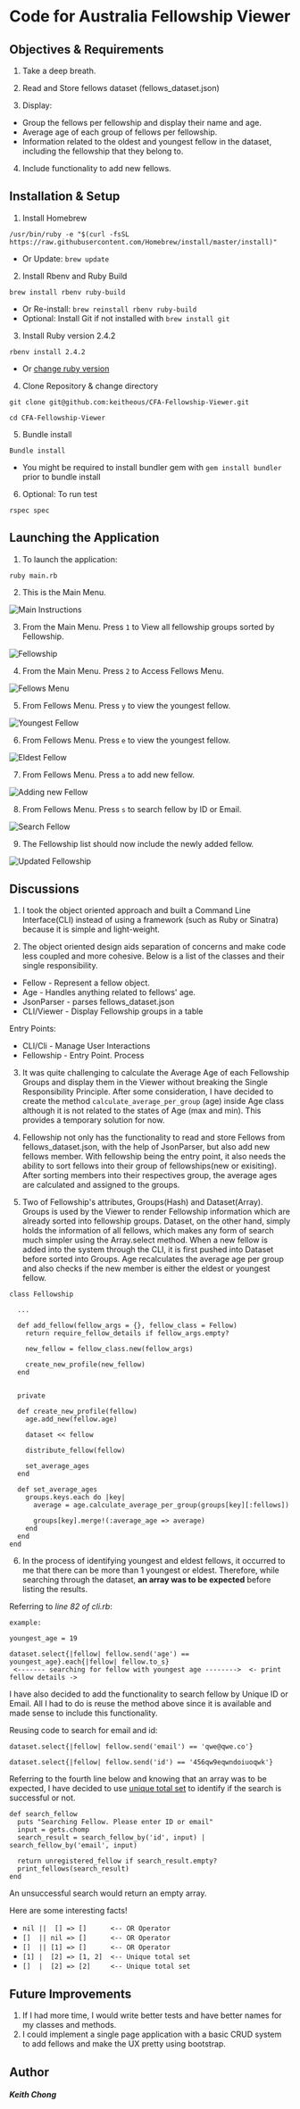 # Code for Australia Fellowship Viewer

## Objectives & Requirements
1. Take a deep breath.

2. Read and Store fellows dataset (fellows_dataset.json)

3. Display:
  * Group the fellows per fellowship and display their name and age.
  * Average age of each group of fellows per fellowship.
  * Information related to the oldest and youngest fellow in the dataset, including the fellowship that they belong to.

4. Include functionality to add new fellows.

## Installation & Setup

1. Install Homebrew

  ```
  /usr/bin/ruby -e "$(curl -fsSL https://raw.githubusercontent.com/Homebrew/install/master/install)"
  ```

* Or Update: `brew update`

2. Install Rbenv and Ruby Build

  ```
  brew install rbenv ruby-build
  ```

* Or Re-install: `brew reinstall rbenv ruby-build`
* Optional: Install Git if not installed with `brew install git`

3. Install Ruby version 2.4.2

  ```
  rbenv install 2.4.2
  ```


* Or [change ruby version](https://makandracards.com/makandra/21545-rbenv-how-to-switch-to-another-ruby-version-temporarily-per-project-or-globally)

4. Clone Repository & change directory

  ```
  git clone git@github.com:keitheous/CFA-Fellowship-Viewer.git
  ```

  ```
  cd CFA-Fellowship-Viewer
  ```

5. Bundle install

  ```
  Bundle install
  ```

* You might be required to install bundler gem with `gem install bundler` prior to bundle install

6. Optional: To run test

  ```
  rspec spec
  ```

## Launching the Application
1. To launch the application:

  ```
  ruby main.rb
  ```

2. This is the Main Menu.

  ![Main Instructions](/img/main_menu.png)

3. From the Main Menu. Press `1` to View all fellowship groups sorted by Fellowship.

  ![Fellowship](/img/fellows_sorted_by_fellowships.png)

4. From the Main Menu. Press `2` to Access Fellows Menu.

  ![Fellows Menu](/img/fellows_menu.png)

5. From Fellows Menu. Press `y` to view the youngest fellow.

  ![Youngest Fellow](/img/youngest_fellows.png)

6. From Fellows Menu. Press `e` to view the youngest fellow.

  ![Eldest Fellow](/img/eldest_fellows.png)

7. From Fellows Menu. Press `a` to add new fellow.

  ![Adding new Fellow](/img/add_new.png)

8. From Fellows Menu. Press `s` to search fellow by ID or Email.

  ![Search Fellow](img/search_fellow_by_email.png)

9. The Fellowship list should now include the newly added fellow.

  ![Updated Fellowship](img/updated_fellowships.png)

## Discussions
1. I took the object oriented approach and built a Command Line Interface(CLI) instead of using a framework (such as Ruby or Sinatra) because it is simple and light-weight.

2. The object oriented design aids separation of concerns and make code less coupled and more cohesive. Below is a list of the classes and their single responsibility.
  * Fellow - Represent a fellow object.
  * Age - Handles anything related to fellows' age.
  * JsonParser - parses fellows_dataset.json
  * CLI/Viewer - Display Fellowship groups in a table

  Entry Points:
  * CLI/Cli - Manage User Interactions
  * Fellowship - Entry Point. Process

3. It was quite challenging to calculate the Average Age of each Fellowship Groups and display them in the Viewer without breaking the Single Responsibility Principle. After some consideration, I have decided to create the method `calculate_average_per_group` (age) inside Age class although it is not related to the states of Age (max and min). This provides a temporary solution for now.

4. Fellowship not only has the functionality to read and store Fellows from fellows_dataset.json, with the help of JsonParser, but also add new fellows member. With fellowship being the entry point, it also needs the ability to sort fellows into their group of fellowships(new or exisiting). After sorting members into their respectives group, the average ages are calculated and assigned to the groups.

5. Two of Fellowship's attributes, Groups(Hash) and Dataset(Array). Groups is used by the Viewer to render Fellowship information which are already sorted into fellowship groups. Dataset, on the other hand, simply holds the information of all fellows, which makes any form of search much simpler using the Array.select method. When a new fellow is added into the system through the CLI, it is first pushed into Dataset before sorted into Groups. Age recalculates the average age per group and also checks if the new member is either the eldest or youngest fellow.

```
class Fellowship

  ...

  def add_fellow(fellow_args = {}, fellow_class = Fellow)
    return require_fellow_details if fellow_args.empty?

    new_fellow = fellow_class.new(fellow_args)

    create_new_profile(new_fellow)
  end


  private

  def create_new_profile(fellow)
    age.add_new(fellow.age)

    dataset << fellow

    distribute_fellow(fellow)

    set_average_ages
  end

  def set_average_ages
    groups.keys.each do |key|
      average = age.calculate_average_per_group(groups[key][:fellows])

      groups[key].merge!(:average_age => average)
    end
  end
end

```

6. In the process of identifying youngest and eldest fellows, it occurred to me that there can be more than 1 youngest or eldest. Therefore, while searching through the dataset, **an array was to be expected** before listing the results.

Referring to *line 82 of cli.rb*:
```
example:

youngest_age = 19

dataset.select{|fellow| fellow.send('age') == youngest_age}.each{|fellow| fellow.to_s}
 <------- searching for fellow with youngest age -------->  <- print fellow details ->
```

I have also decided to add the functionality to search fellow by Unique ID or Email. All I had to do is reuse the method above since it is available and made sense to include this functionality.

Reusing code to search for email and id:
```
dataset.select{|fellow| fellow.send('email') == 'qwe@qwe.co'}

dataset.select{|fellow| fellow.send('id') == '456qw9eqwndoiuoqwk'}
```

Referring to the fourth line below and knowing that an array was to be expected, I have decided to use [unique total set](http://www.chrisrolle.com/en/blog/array-coherences) to identify if the search is successful or not.
```
def search_fellow
  puts "Searching Fellow. Please enter ID or email"
  input = gets.chomp
  search_result = search_fellow_by('id', input) | search_fellow_by('email', input)

  return unregistered_fellow if search_result.empty?
  print_fellows(search_result)
end
```
An unsuccessful search would return an empty array.

Here are some interesting facts!
* `nil ||  [] => []      <-- OR Operator`
* `[]  || nil => []      <-- OR Operator`
* `[]  || [1] => []      <-- OR Operator`
* `[1] |  [2] => [1, 2]  <-- Unique total set`
* `[]  |  [2] => [2]     <-- Unique total set`

## Future Improvements
1. If I had more time, I would write better tests and have better names for my classes and methods.
2. I could implement a single page application with a basic CRUD system to add fellows and make the UX pretty using bootstrap.

## Author
##### Keith Chong
